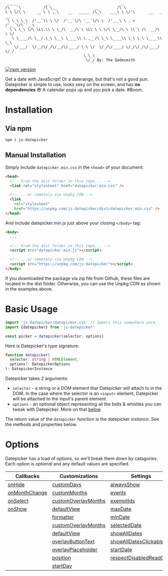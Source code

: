 ```
 ____             __                               __
/\  _`\          /\ \__                 __        /\ \
\ \ \/\ \     __ \ \ ,_\    __   _____ /\_\    ___\ \ \/'\      __   _ __
 \ \ \ \ \  /'__`\\ \ \/  /'__`\/\ '__`\/\ \  /'___\ \ , <    /'__`\/\`'__\
  \ \ \_\ \/\ \L\.\\ \ \_/\  __/\ \ \L\ \ \ \/\ \__/\ \ \\`\ /\  __/\ \ \/
   \ \____/\ \__/.\_\ \__\ \____\\ \ ,__/\ \_\ \____\\ \_\ \_\ \____\\ \_\
    \/___/  \/__/\/_/\/__/\/____/ \ \ \/  \/_/\/____/ \/_/\/_/\/____/ \/_/
                                   \ \_\
                                    \/_/ By: The Qodesmith
```

[![npm version](https://badge.fury.io/js/js-datepicker.svg)](https://badge.fury.io/js/js-datepicker)

Get a date with JavaScript! Or a daterange, but that's not a good pun.
Datepicker is simple to use, looks sexy on the screen, and has
**no dependencies** 😎 A calendar pops up and you pick a date. #Boom.

<!-- TODO - insert picture of Datepicker here. -->

# Installation

## Via npm

```
npm i js-datepicker
```

## Manual Installation

Simply include `datepicker.min.css` in the `<head>` of your document:

```html
<head>
  <!-- From the dist folder in this repo... -->
  <link rel="stylesheet" href="datepicker.min.css" />

  <!-- ...or remotely via Unpkg CDN -->
  <link
    rel="stylesheet"
    href="https://unpkg.com/js-datepicker/dist/datepicker.min.css" />
</head>
```

And include datepicker.min.js just above your closing `</body>` tag:

```html
<body>
  ...

  <!-- From the dist folder in this repo... -->
  <script src="datepicker.min.js"></script>

  <!-- ...or remotely via Unpkg CDN -->
  <script src="https://unpkg.com/js-datepicker"></script>
</body>
```

If you downloaded the package via zip file from Github, these files are located
in the dist folder. Otherwise, you can use the Unpkg CDN as shown in the
examples above.

# Basic Usage

```javascript
import 'js-datepicker/datepicker.css' // Import this somewhere once.
import {datepicker} from 'js-datepicker'

const picker = datepicker(selector, options)
```

Here is Datepicker's type signature:

```typescript
function datepicker(
  selector: string | HTMLElement,
  options?: DatepickerOptions
): DatepickerInstance
```

Datepicker takes 2 arguments:

- `selector` - a string or a DOM element that Datepicker will attach to in the
  DOM. In the case where the selector is an `<input>` element, Datepicker will be
  attached to the input's parent element.
- `options` - an optional object representing all the bells & whistles you can
  tweak with Datepicker. More on that [below](#options).

The return value of the `datepicker` function is the datepicker _instance_. See
the methods and properties below.

# Options

Datepicker has a load of options, so we'll break them down by catagories.
Each option is _optional_ and any default values are specified.

<table>
  <!-- HEADER -->
  <thead>
    <tr>
      <th><strong>Callbacks</strong></th>
      <th><strong>Customizations</strong></th>
      <th><strong>Settings</strong></th>
      <th><strong>Disabling Things</strong></th>
    </tr>
  </thead>

  <!-- ROWS -->
  <tbody>
    <tr>
      <td><a href="./docs/callbacks.md#onhide">onHide</a></td>
      <td><a href="./docs/customizations.md#customdays">customDays</a></td>
      <td><a href="./docs/settings.md#alwaysshow">alwaysShow</a></td>
      <td><a href="./docs/disabling-things.md#disableyearoverlay">disableYearOverlay</a></td>
    </tr>
    <tr>
      <td><a href="./docs/callbacks.md#onmonthchange">onMonthChange</a></td>
      <td><a href="./docs/customizations.md#custommonths">customMonths</a></td>
      <td><a href="./docs/settings.md#events">events</a></td>
      <td><a href="./docs/disabling-things.md#disableddates">disabledDates</a></td>
    </tr>
    <tr>
      <td><a href="./docs/callbacks.md#onselect">onSelect</a></td>
      <td><a href="./docs/customizations.md#customoverlaymonths">customOverlayMonths</a></td>
      <td><a href="./docs/settings.md#exemptids">exemptIds</a></td>
      <td><a href="./docs/disabling-things.md#disabler">disabler</a></td>
    </tr>
    <tr>
      <td><a href="./docs/callbacks.md#onshow">onShow</a></td>
      <td><a href="./docs/customizations.md#defaultview">defaultView</a></td>
      <td><a href="./docs/settings.md#maxdate">maxDate</a></td>
      <td><a href="./docs/disabling-things.md#noweekends">noWeekends</a></td>
    </tr>
    <tr>
      <td></td>
      <td><a href="./docs/customizations.md#formatter">formatter</a></td>
      <td><a href="./docs/settings.md#mindate">minDate</a></td>
      <td></td>
    </tr>
    <tr>
      <td></td>
      <td><a href="./docs/customizations.md#customoverlaymonths">customOverlayMonths</a></td>
      <td><a href="./docs/settings.md#selecteddate">selectedDate</a></td>
      <td></td>
    </tr>
    <tr>
      <td></td>
      <td><a href="./docs/customizations.md#defaultview">defaultView</a></td>
      <td><a href="./docs/settings.md#showalldates">showAllDates</a></td>
      <td></td>
    </tr>
    <tr>
      <td></td>
      <td><a href="./docs/customizations.md#overlaybuttontext">overlayButtonText</a></td>
      <td><a href="./docs/settings.md#showalldatesclickable">showAllDatesClickable</a></td>
      <td></td>
    </tr>
    <tr>
      <td></td>
      <td><a href="./docs/customizations.md#overlayplaceholder">overlayPlaceholder</a></td>
      <td><a href="./docs/settings.md#startdate">startDate</a></td>
      <td></td>
    </tr>
    <tr>
      <td></td>
      <td><a href="./docs/customizations.md#position">position</a></td>
      <td><a href="./docs/settings.md#respectdisabledreadonly">respectDisabledReadOnly</a></td>
      <td></td>
    </tr>
    <tr>
      <td></td>
      <td><a href="./docs/customizations.md#startday">startDay</a></td>
      <td></td>
      <td></td>
    </tr>
  </tbody>
</table>
